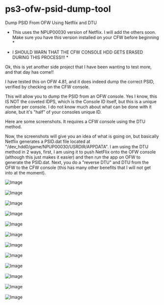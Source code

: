 # ps3-ofw-psid-dump-tool
Dump PSID From OFW Using Netflix and DTU

* This uses the NPUP00030 version of Netflix. I will add the others soon. Make sure you have this version installed on your CFW before beginning *

* I SHOULD WARN THAT THE CFW CONSOLE HDD GETS ERASED DURING THIS PROCESS!!! *

Ok, this is yet another side project that I have been wanting to test more, and that day has come!!

I have tested this on OFW 4.81, and it does indeed dump the correct PSID, verified by checking on the CFW console.

This will allow you to dump the PSID from an OFW console. Yes I know, this IS NOT the coveted IDPS, which is the Console ID itself, but this is a unique number per console. I do not know much about what can be done with it alone, but it's "half" of your consoles unique ID.

Here are some screenshots. It requires a CFW console using the DTU method.

Now, the screenshots will give you an idea of what is going on, but basically Netflix generates a PSID.dat file located at "/dev_hdd0/game/NPUP00030/USRDIR/APPDATA". I am using the DTU method in 2 ways, first, I am using it to push NetFlix onto the OFW console (although this just makes it easier) and then run the app on OFW to generate the PSID.dat. Next, you do a "reverse DTU" and DTU from the OFW to the CFW console (this has many other benefits that I will not get into at the moment).


![Image](http://i.imgur.com/8R2yFxD.png)
<br/><br/>
![Image](http://i.imgur.com/1GbG1Us.png)
<br/><br/>
![Image](http://i.imgur.com/oadtw6k.png)
<br/><br/>
![Image](http://i.imgur.com/U7r4j3Z.png)
<br/><br/>
![Image](http://i.imgur.com/whzQ8ov.png)
<br/><br/>
![Image](http://i.imgur.com/NHcUawN.png)
<br/><br/>
![Image](http://i.imgur.com/xqHC2tF.png)
<br/><br/>
![Image](http://i.imgur.com/VL4leTH.png)
<br/><br/>
![Image](http://i.imgur.com/2MVvhC5.png)
<br/><br/>
![Image](http://i.imgur.com/MMeZxpn.png)
<br/><br/>
![Image](http://i.imgur.com/NVY7FAj.png)
<br/><br/>
![Image](http://i.imgur.com/mgWjNMI.png)
<br/><br/>

